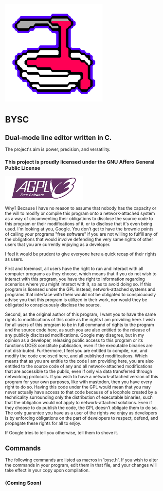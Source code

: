 ![BYSC Logo](bysc.png)
# BYSC
## Dual-mode line editor written in C.
The project's aim is power, precision, and versatility.

### This project is proudly licensed under the GNU Affero General Public License
![AGPL Logo](gnu_agpl.png)

Why?
Because I have no reason to assume that nobody has the capacity or the will to modify or compile this program onto a network-attached system as a way of circumventing their obligations to disclose the source code to this program or their modifications of it, or to disclose that it's even being used.
I'm looking at you, Google. You don't get to have the brownie points of calling your programs "free software" if you are not willing to fulfill any of the obligations that would involve defending the very same rights of other users that you are currently enjoying as a developer.

I feel it would be prudent to give everyone here a quick recap of their rights as users.

First and foremost, all users have the right to run and interact with all computer programs as they choose, which means that if you do not wish to interact with this program, you have the right to information regarding scenarios where you might interact with it, so as to avoid doing so. If this program is licensed under the GPL instead, network-attached systems and programs that interface with them would not be obligated to conspicuously advise you that this program is utilized in their work, nor would they be obligated to conspicuously disclose the source.

Second, as the original author of this program, I want you to have the same rights to modifications of this code as the rights I am providing here. I wish for all users of this program to be in full command of rights to the program and the source code here, as such you are also entitled to the release of any publicly disclosed modifications. Google may disagree, but in my opinion as a developer, releasing public access to this program or its functions DOES constitute publication, even if the executable binaries are not distributed. Furthermore, I feel you are entitled to compile, run, and modify the code enclosed here, and all published modifications. Which means that as you are entitle to the code I am providing here, you are also entitled to the source code of any and all network-attached modifications that are accessible to the public, even if only via data transferred through networking protocols. If you wish to have a network-attached version of this program for your own purposes, like with mastodon, then you have every right to do so. Having this code under the GPL would mean that you may never actually have access to that code because of a loophole created by a technicality surrounding only the distribution of executable binaries, such that the obligation would not apply to network-attached solutions. Even if they choose to do publish the code, the GPL doesn't obligate them to do so. The only guarantee you have as a user of the rights we enjoy as developers is by enforcing obligations on the part of developers to respect, defend, and propagate these rights for all to enjoy.

If Google tries to tell you otherwise, tell them to shove it.

## Commands
The following commands are listed as macros in 'bysc.h'. If you wish to alter the commands in your program, edit them in that file, and your changes will take effect in your copy upon compilation.
### (Coming Soon)
